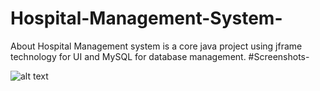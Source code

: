 # Hospital-Management-System-
About Hospital Management system is a core java project using jframe technology for UI and MySQL for database management.
#Screenshots-

![alt text](https://github.com/snktt/Hospital-Management-System-/blob/main/screenshots/screenshots/login.png?raw=true)

